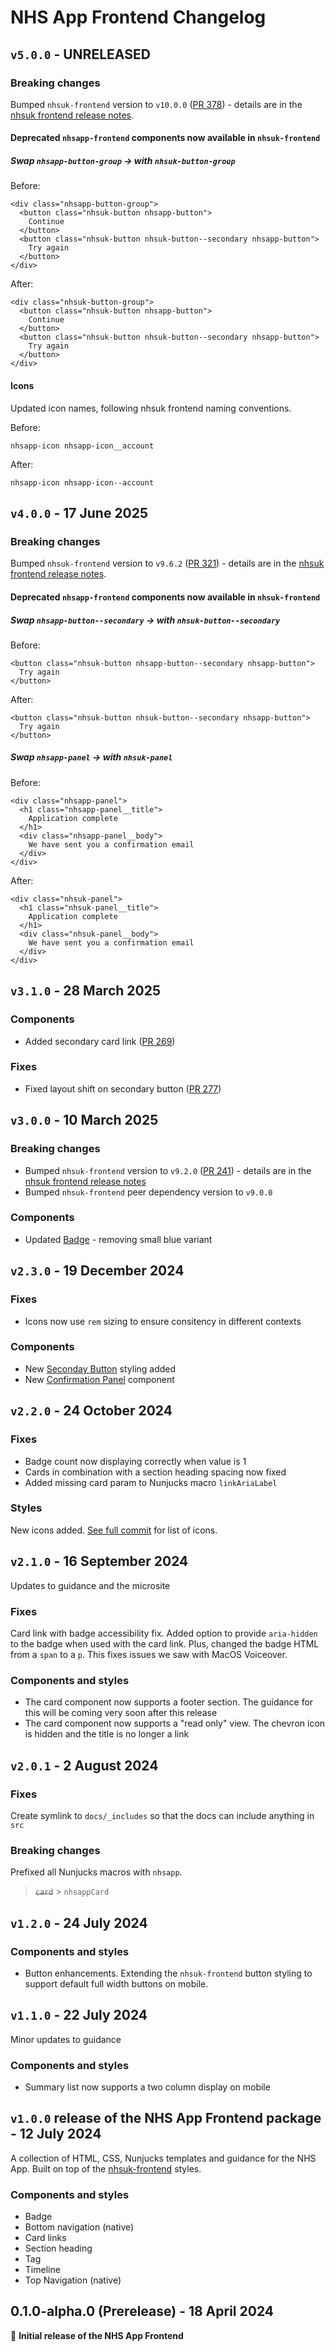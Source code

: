 # NHS App Frontend Changelog

## `v5.0.0` - UNRELEASED

### Breaking changes

Bumped `nhsuk-frontend` version to `v10.0.0` ([PR 378](https://github.com/nhsuk/nhsapp-frontend/pull/378)) - details are in the [nhsuk frontend release notes](https://github.com/nhsuk/nhsuk-frontend/releases).

#### Deprecated `nhsapp-frontend` components now available in `nhsuk-frontend`

##### Swap `nhsapp-button-group` → with `nhsuk-button-group`

Before:

```
<div class="nhsapp-button-group">
  <button class="nhsuk-button nhsapp-button">
    Continue
  </button>
  <button class="nhsuk-button nhsuk-button--secondary nhsapp-button">
    Try again
  </button>
</div>
```

After:

```
<div class="nhsuk-button-group">
  <button class="nhsuk-button nhsapp-button">
    Continue
  </button>
  <button class="nhsuk-button nhsuk-button--secondary nhsapp-button">
    Try again
  </button>
</div>
```

#### Icons

Updated icon names, following nhsuk frontend naming conventions.

Before:

`nhsapp-icon nhsapp-icon__account`

After:

`nhsapp-icon nhsapp-icon--account`

## `v4.0.0` - 17 June 2025

### Breaking changes

Bumped `nhsuk-frontend` version to `v9.6.2` ([PR 321](https://github.com/nhsuk/nhsapp-frontend/pull/321)) - details are in the [nhsuk frontend release notes](https://github.com/nhsuk/nhsuk-frontend/releases).

#### Deprecated `nhsapp-frontend` components now available in `nhsuk-frontend`

##### Swap `nhsapp-button--secondary` → with `nhsuk-button--secondary`

Before:

```
<button class="nhsuk-button nhsapp-button--secondary nhsapp-button">
  Try again
</button>
```

After:

```
<button class="nhsuk-button nhsuk-button--secondary nhsapp-button">
  Try again
</button>
```

##### Swap `nhsapp-panel` → with `nhsuk-panel`

Before:

```
<div class="nhsapp-panel">
  <h1 class="nhsapp-panel__title">
    Application complete
  </h1>
  <div class="nhsapp-panel__body">
    We have sent you a confirmation email
  </div>
</div>
```

After:

```
<div class="nhsuk-panel">
  <h1 class="nhsuk-panel__title">
    Application complete
  </h1>
  <div class="nhsuk-panel__body">
    We have sent you a confirmation email
  </div>
</div>
```

## `v3.1.0` - 28 March 2025

### Components

- Added secondary card link ([PR 269](https://github.com/nhsuk/nhsapp-frontend/pull/269))

### Fixes

- Fixed layout shift on secondary button ([PR 277](https://github.com/nhsuk/nhsapp-frontend/pull/277))

## `v3.0.0` - 10 March 2025

### Breaking changes

- Bumped `nhsuk-frontend` version to `v9.2.0` ([PR 241](https://github.com/nhsuk/nhsapp-frontend/pull/241)) - details are in the [nhsuk frontend release notes](https://github.com/nhsuk/nhsuk-frontend/releases)
- Bumped `nhsuk-frontend` peer dependency version to `v9.0.0`

### Components

- Updated [Badge](https://design-system.nhsapp.service.nhs.uk/components/badge/) - removing small blue variant

## `v2.3.0` - 19 December 2024

### Fixes

- Icons now use `rem` sizing to ensure consitency in different contexts

### Components

- New [Seconday Button](https://design-system.nhsapp.service.nhs.uk/components/buttons/) styling added
- New [Confirmation Panel](https://design-system.nhsapp.service.nhs.uk/components/panel/) component

## `v2.2.0` - 24 October 2024

### Fixes

- Badge count now displaying correctly when value is 1
- Cards in combination with a section heading spacing now fixed
- Added missing card param to Nunjucks macro `linkAriaLabel`

### Styles

New icons added. [See full commit](https://github.com/nhsuk/nhsapp-frontend/commit/201556e91df539d9ec6dce4eda50a0f478ed3b05) for list of icons.

## `v2.1.0` - 16 September 2024

Updates to guidance and the microsite

### Fixes

Card link with badge accessibility fix. Added option to provide `aria-hidden` to the badge when used with the card link. Plus, changed the badge HTML from a `span` to a `p`. This fixes issues we saw with MacOS Voiceover.

### Components and styles

- The card component now supports a footer section. The guidance for this will be coming very soon after this release
- The card component now supports a "read only" view. The chevron icon is hidden and the title is no longer a link

## `v2.0.1` - 2 August 2024

### Fixes

Create symlink to `docs/_includes` so that the docs can include anything in `src`

### Breaking changes

Prefixed all Nunjucks macros with `nhsapp`.

> ~~`card`~~ > `nhsappCard`

## `v1.2.0` - 24 July 2024

### Components and styles

- Button enhancements. Extending the `nhsuk-frontend` button styling to support default full width buttons on mobile.

## `v1.1.0` - 22 July 2024

Minor updates to guidance

### Components and styles

- Summary list now supports a two column display on mobile

## `v1.0.0` release of the NHS App Frontend package - 12 July 2024

A collection of HTML, CSS, Nunjucks templates and guidance for the NHS App. Built on top of the [nhsuk-frontend](https://github.com/nhsuk/nhsuk-frontend) styles.

### Components and styles

- Badge
- Bottom navigation (native)
- Card links
- Section heading
- Tag
- Timeline
- Top Navigation (native)

## 0.1.0-alpha.0 (Prerelease) - 18 April 2024

:tada: **Initial release of the NHS App Frontend**
